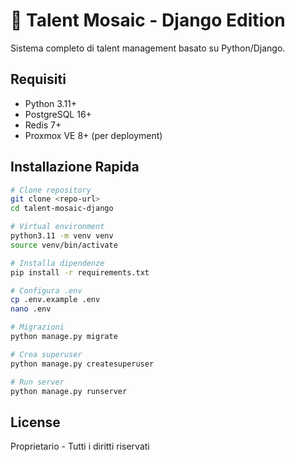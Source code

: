 # 🎯 Talent Mosaic - Django Edition

Sistema completo di talent management basato su Python/Django.

## Requisiti

- Python 3.11+
- PostgreSQL 16+
- Redis 7+
- Proxmox VE 8+ (per deployment)

## Installazione Rapida
```bash
# Clone repository
git clone <repo-url>
cd talent-mosaic-django

# Virtual environment
python3.11 -m venv venv
source venv/bin/activate

# Installa dipendenze
pip install -r requirements.txt

# Configura .env
cp .env.example .env
nano .env

# Migrazioni
python manage.py migrate

# Crea superuser
python manage.py createsuperuser

# Run server
python manage.py runserver
```

## License

Proprietario - Tutti i diritti riservati
